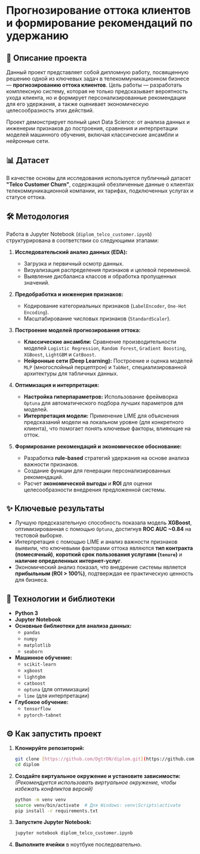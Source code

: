 # Прогнозирование оттока клиентов и формирование рекомендаций по удержанию

## 📝 Описание проекта

Данный проект представляет собой дипломную работу, посвященную решению одной из ключевых задач в телекоммуникационном бизнесе — **прогнозированию оттока клиентов**. Цель работы — разработать комплексную систему, которая не только предсказывает вероятность ухода клиента, но и формирует персонализированные рекомендации для его удержания, а также оценивает экономическую целесообразность этих действий.

Проект демонстрирует полный цикл Data Science: от анализа данных и инженерии признаков до построения, сравнения и интерпретации моделей машинного обучения, включая классические ансамбли и нейронные сети.

## 📊 Датасет

В качестве основы для исследования используется публичный датасет **"Telco Customer Churn"**, содержащий обезличенные данные о клиентах телекоммуникационной компании, их тарифах, подключенных услугах и статусе оттока.

## 🛠️ Методология

Работа в Jupyter Notebook (`diplom_telco_customer.ipynb`) структурирована в соответствии со следующими этапами:

1.  **Исследовательский анализ данных (EDA):**
    * Загрузка и первичный осмотр данных.
    * Визуализация распределения признаков и целевой переменной.
    * Выявление дисбаланса классов и обработка пропущенных значений.

2.  **Предобработка и инженерия признаков:**
    * Кодирование категориальных признаков (`LabelEncoder`, `One-Hot Encoding`).
    * Масштабирование числовых признаков (`StandardScaler`).

3.  **Построение моделей прогнозирования оттока:**
    * **Классические ансамбли:** Сравнение производительности моделей `Logistic Regression`, `Random Forest`, `Gradient Boosting`, `XGBoost`, `LightGBM` и `CatBoost`.
    * **Нейронные сети (Deep Learning):** Построение и оценка моделей `MLP` (многослойный перцептрон) и `TabNet`, специализированной архитектуры для табличных данных.

4.  **Оптимизация и интерпретация:**
    * **Настройка гиперпараметров:** Использование фреймворка `Optuna` для автоматического подбора лучших параметров для моделей.
    * **Интерпретация модели:** Применение LIME для объяснения предсказаний модели на локальном уровне (для конкретного клиента), что помогает понять ключевые факторы, влияющие на отток.

5.  **Формирование рекомендаций и экономическое обоснование:**
    * Разработка **rule-based** стратегий удержания на основе анализа важности признаков.
    * Создание функции для генерации персонализированных рекомендаций.
    * Расчет **экономической выгоды** и **ROI** для оценки целесообразности внедрения предложенной системы.

## ✨ Ключевые результаты

* Лучшую предсказательную способность показала модель **XGBoost**, оптимизированная с помощью `Optuna`, достигнув **ROC AUC ~0.84** на тестовой выборке.
* Интерпретация с помощью LIME и анализ важности признаков выявили, что ключевыми факторами оттока являются **тип контракта (помесячный)**, **короткий срок пользования услугами (`tenure`)** и **наличие определенных интернет-услуг**.
* Экономический анализ показал, что внедрение системы является **прибыльным (ROI > 100%)**, подтверждая ее практическую ценность для бизнеса.

## 🚀 Технологии и библиотеки

* **Python 3**
* **Jupyter Notebook**
* **Основные библиотеки для анализа данных:**
    * `pandas`
    * `numpy`
    * `matplotlib`
    * `seaborn`
* **Машинное обучение:**
    * `scikit-learn`
    * `xgboost`
    * `lightgbm`
    * `catboost`
    * `optuna` (для оптимизации)
    * `lime` (для интерпретации)
* **Глубокое обучение:**
    * `tensorflow`
    * `pytorch-tabnet`

## ⚙️ Как запустить проект

1.  **Клонируйте репозиторий:**
    ```bash
    git clone [https://github.com/DgtrDN/diplom.git](https://github.com/DgtrDN/diplom.git)
    cd diplom
    ```

2.  **Создайте виртуальное окружение и установите зависимости:**
    *(Рекомендуется использовать виртуальное окружение, чтобы избежать конфликтов версий)*
    ```bash
    python -m venv venv
    source venv/bin/activate  # Для Windows: venv\Scripts\activate
    pip install -r requirements.txt
    ```
    
3.  **Запустите Jupyter Notebook:**
    ```bash
    jupyter notebook diplom_telco_customer.ipynb
    ```

4.  **Выполните ячейки** в ноутбуке последовательно.
